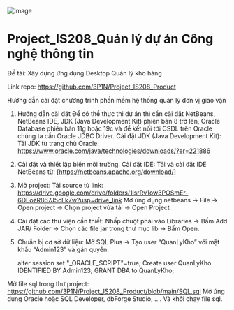 ![image](https://github.com/user-attachments/assets/0384fcab-d8cb-4d83-a8d5-6669ba975bfa)
# Project_IS208_Quản lý dự án Công nghệ thông tin
Đề tài: Xây dựng ứng dụng Desktop Quản lý kho hàng

Link repo: https://github.com/3P1N/Project_IS208_Product

Hướng dẫn cài đặt chương trình phần mềm hệ thống quản lý đơn vị giao vận

1. Hướng dẫn cài đặt
Để có thể thực thi dự án thì cần cài đặt NetBeans, NetBeans IDE, JDK (Java Development Kit) phiên bản 8 trở lên, Oracle Database phiên bản 11g hoặc 19c và để kết nối tới CSDL trên Oracle chúng ta cần Oracle JDBC Driver.
Cài đặt JDK (Java Development Kit):
Tải JDK từ trang chủ Oracle: https://www.oracle.com/java/technologies/downloads/?er=221886
2. Cài đặt và thiết lập biến môi trường.
Cài đặt IDE:
Tải và cài đặt IDE NetBeans từ: [https://netbeans.apache.org/download/] 
3. Mở project:
Tải source từ link: https://drive.google.com/drive/folders/1lsrRv1ow3POSmEr-6DEozR867J5cLk7w?usp=drive_link
Mở ứng dụng netbeans -> File -> Open project -> Chọn project vừa tải -> Open Project
4. Cài đặt các thư viện cần thiết:
Nhấp chuột phải vào Libraries -> Bấm Add JAR/ Folder
-> Chọn các file jar trong thư mục lib -> Bấm Open.
5. Chuẩn bị cơ sở dữ liệu:
Mở SQL Plus -> Tạo user “QuanLyKho” với mật khẩu “Admin123” và gán quyền:

   alter session set "_ORACLE_SCRIPT"=true;
   Create user QuanLyKho IDENTIFIED BY Admin123;
   GRANT DBA to QuanLyKho;

Mở file sql trong thư project: https://github.com/3P1N/Project_IS208_Product/blob/main/SQL.sql
Mở ứng dụng Oracle hoặc SQL Developer, dbForge Studio, …. Và khởi chạy file sql.


